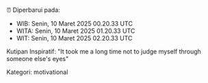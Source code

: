 ⏰ Diperbarui pada:
- WIB: Senin, 10 Maret 2025 00.20.33 UTC
- WITA: Senin, 10 Maret 2025 01.20.33 UTC
- WIT: Senin, 10 Maret 2025 02.20.33 UTC

Kutipan Inspiratif:
"It took me a long time not to judge myself through someone else's eyes"


Kategori: motivational

